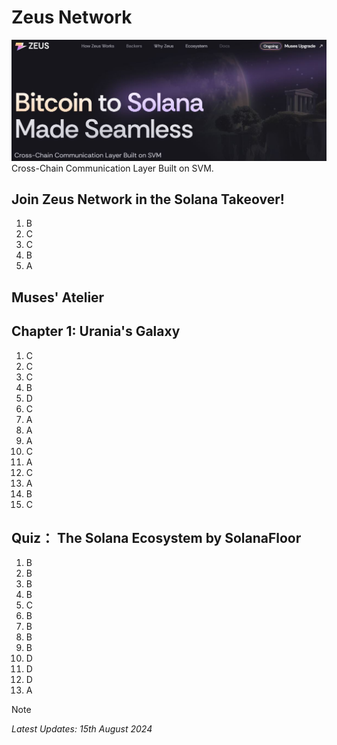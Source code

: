 # Zeus Network

<img src="https://github.com/jonhan8352/ZeusNetwork/blob/main/images/zeus.JPG">
Cross-Chain Communication Layer Built on SVM.

## Join Zeus Network in the Solana Takeover!
1. B
2. C
3. C
4. B
5. A

## Muses' Atelier
## Chapter 1: Urania's Galaxy
1. C
2. C
3. C
4. B
5. D
6. C
7. A
8. A
9. A
10. C
11. A
12. C
13. A
14. B
15. C

## Quiz： The Solana Ecosystem by SolanaFloor
1. B
2. B
3. B
4. B
5. C
6. B
7. B
8. B
9. B
10. D
11. D
12. D
13. A

> [!NOTE]
> *Latest Updates: 15th August 2024*
